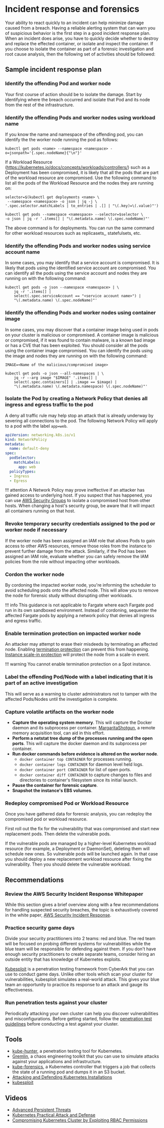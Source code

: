 # Incident response and forensics
Your ability to react quickly to an incident can help minimize damage caused from a breach. Having a reliable alerting system that can warn you of suspicious behavior is the first step in a good incident response plan. When an incident does arise, you have to quickly decide whether to destroy and replace the effected container, or isolate and inspect the container. If you choose to isolate the container as part of a forensic investigation and root cause analysis, then the following set of activities should be followed:

## Sample incident response plan

### Identify the offending Pod and worker node
Your first course of action should be to isolate the damage.  Start by identifying where the breach occurred and isolate that Pod and its node from the rest of the infrastructure.

### Identify the offending Pods and worker nodes using workload name

If you know the name and namespace of the offending pod, you can identify the the worker node running the pod as follows:
```
kubectl get pods <name> --namespace <namespace> -o=jsonpath='{.spec.nodeName}{"\n"}'   
```
If a Workload Resource (https://kubernetes.io/docs/concepts/workloads/controllers/) such as a Deployment has been compromised, it is likely that all the pods that are part of the workload resource are compromised. Use the following command to list all the pods of the Workload Resource and the nodes they are running on:
```
selector=$(kubectl get deployments <name> \
 --namespace <namespace> -o json | jq -j \
'.spec.selector.matchLabels | to_entries | .[] | "\(.key)=\(.value)"')

kubectl get pods --namespace <namespace> --selector=$selector \
-o json | jq -r '.items[] | "\(.metadata.name) \(.spec.nodeName)"'
```
The above command is for deployments. You can run the same command for other workload resources such as replicasets,, statefulsets, etc. 

### Identify the offending Pods and worker nodes using service account name

In some cases, you may identify that a service account is compromised.  It is likely that pods using the identified service account are compromised. You can identify all the pods using the service account and nodes they are running on with the following command:
```
kubectl get pods -o json --namespace <namespace> | \
    jq -r '.items[] |
    select(.spec.serviceAccount == "<service account name>") |
    "\(.metadata.name) \(.spec.nodeName)"'
```

### Identify the offending Pods and worker nodes using container image
In some cases, you may discover that a container image being used in pods on your cluster is malicious or compromised. A container image is malicious or compromised, if it was found to contain malware, is a known bad image or has a CVE that has been exploited. You should consider all the pods using the container image compromised. You can identify the pods using the image and nodes they are running on with the following command:
```
IMAGE=<Name of the malicious/compromised image>

kubectl get pods -o json --all-namespaces | \
    jq -r --arg image "$IMAGE" '.items[] | 
    select(.spec.containers[] | .image == $image) | 
    "\(.metadata.name) \(.metadata.namespace) \(.spec.nodeName)"'
```

### Isolate the Pod by creating a Network Policy that denies all ingress and egress traffic to the pod
A deny all traffic rule may help stop an attack that is already underway by severing all connections to the pod. The following Network Policy will apply to a pod with the label `app=web`. 
```yaml
apiVersion: networking.k8s.io/v1
kind: NetworkPolicy
metadata:
  name: default-deny
spec:
  podSelector:
    matchLabels: 
      app: web
  policyTypes:
  - Ingress
  - Egress
```

!!! attention 
    A Network Policy may prove ineffective if an attacker has gained access to underlying host. If you suspect that has happened, you can use [AWS Security Groups](https://docs.aws.amazon.com/vpc/latest/userguide/VPC_SecurityGroups.html) to isolate a compromised host from other hosts. When changing a host's security group, be aware that it will impact all containers running on that host.  

### Revoke temporary security credentials assigned to the pod or worker node if necessary
If the worker node has been assigned an IAM role that allows Pods to gain access to other AWS resources, remove those roles from the instance to prevent further damage from the attack. Similarly, if the Pod has been assigned an IAM role, evaluate whether you can safely remove the IAM policies from the role without impacting other workloads.

### Cordon the worker node
By cordoning the impacted worker node, you're informing the scheduler to avoid scheduling pods onto the affected node. This will allow you to remove the node for forensic study without disrupting other workloads.

!!! info
    This guidance is not applicable to Fargate where each Fargate pod run in its own sandboxed environment.  Instead of cordoning, sequester the affected Fargate pods by applying a network policy that denies all ingress and egress traffic. 

### Enable termination protection on impacted worker node
An attacker may attempt to erase their misdeeds by terminating an affected node.  Enabling [termination protection](https://docs.aws.amazon.com/AWSEC2/latest/UserGuide/terminating-instances.html#Using_ChangingDisableAPITermination) can prevent this from happening.  [Instance scale-in protection](https://docs.aws.amazon.com/autoscaling/ec2/userguide/as-instance-termination.html#instance-protection) will protect the node from a scale-in event. 

!!! warning 
    You cannot enable termination protection on a Spot instance. 

### Label the offending Pod/Node with a label indicating that it is part of an active investigation
This will serve as a warning to cluster administrators not to tamper with the affected Pods/Nodes until the investigation is complete. 

### Capture volatile artifacts on the worker node
+ **Capture the operating system memory**. This will capture the Docker daemon and its subprocess per container.  [MargaritaShotgun](https://github.com/ThreatResponse/margaritashotgun), a remote memory acquisition tool, can aid in this effort. 
+ **Perform a netstat tree dump of the processes running and the open ports**. This will capture the docker daemon and its subprocess per container. 
+ **Run docker commands before evidence is altered on the worker node**.
    + `docker container top CONTAINER` for processes running.
    + `docker container logs CONTAINER` for daemon level held logs.
    + `docker container port CONTAINER` for list of open ports.
    + `docker container diff CONTAINER` to capture changes to files and directories to container's  filesystem since its initial launch.   
+ **Pause the container for forensic capture**.
+ **Snapshot the instance's EBS volumes**.

### Redeploy compromised Pod or Workload Resource

Once you have gathered data for forensic analysis, you can redeploy the compromised pod or workload resource.

First roll out the fix for the vulnerability that was compromised and start new replacement pods. Then delete the vulnerable pods. 

If the vulnerable pods are managed by a higher-level Kubernetes workload resource (for example, a Deployment or DaemonSet), deleting them will schedule new ones. So vulnerable pods will be launched again. In that case you should deploy a new replacement workload resource after fixing the vulnerability. Then you should delete the vulnerable workload.

## Recommendations

### Review the AWS Security Incident Response Whitepaper
While this section gives a brief overview along with a few  recommendations for handling suspected security breaches, the topic is exhaustively covered in the white paper, [AWS Security Incident Response](https://d1.awsstatic.com/whitepapers/aws_security_incident_response.pdf).

### Practice security game days
Divide your security practitioners into 2 teams: red and blue.  The red team will be focused on probing different systems for vulnerabilities while the blue team will be responsible for defending against them.  If you don't have enough security practitioners to create separate teams, consider hiring an outside entity that has knowledge of Kubernetes exploits. 

[Kubesploit](https://github.com/cyberark/kubesploit) is a penetration testing framework from CyberArk that you can use to conduct game days. Unlike other tools which scan your cluster for vulnerabilities, kubesploit simulates a real-world attack. This gives your blue team an opportunity to practice its response to an attack and gauge its effectiveness.

### Run penetration tests against your cluster
Periodically attacking your own cluster can help you discover vulnerabilities and misconfigurations.  Before getting started, follow the [penetration test guidelines](https://aws.amazon.com/security/penetration-testing/) before conducting a test against your cluster. 

## Tools
+ [kube-hunter](https://github.com/aquasecurity/kube-hunter), a penetration testing tool for Kubernetes. 
+ [Gremlin](https://www.gremlin.com/product/#kubernetes), a chaos engineering toolkit that you can use to simulate attacks against your applications and infrastructure. 
+ [kube-forensics](https://github.com/keikoproj/kube-forensics), a Kubernetes controller that triggers a job that collects the state of a running pod and dumps it in an S3 bucket. 
+ [Attacking and Defending Kubernetes Installations](https://github.com/kubernetes/community/blob/master/sig-security/security-audit-2019/findings/AtredisPartners_Attacking_Kubernetes-v1.0.pdf)
+ [kubesploit](https://www.cyberark.com/resources/threat-research-blog/kubesploit-a-new-offensive-tool-for-testing-containerized-environments)

## Videos
+ [Advanced Persistent Threats](https://www.youtube.com/watch?v=CH7S5rE3j8w)
+ [Kubernetes Practical Attack and Defense](https://www.youtube.com/watch?v=LtCx3zZpOfs)
+ [Compromising Kubernetes Cluster by Exploiting RBAC Permissions](https://www.youtube.com/watch?v=1LMo0CftVC4)

